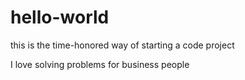 # hello-world
this is the time-honored way of starting a code project

I love solving problems for business people
